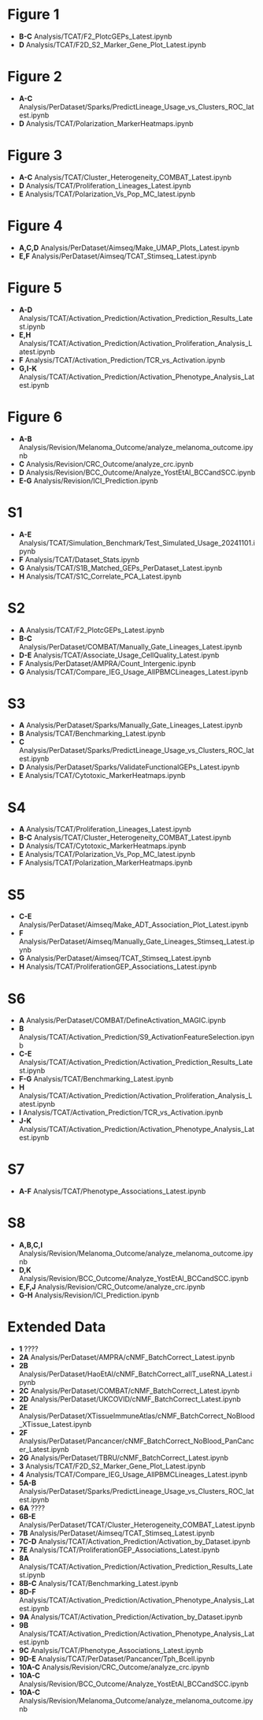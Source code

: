 # Figure 1
- __B-C__ Analysis/TCAT/F2_PlotcGEPs_Latest.ipynb
- __D__ Analysis/TCAT/F2D_S2_Marker_Gene_Plot_Latest.ipynb

# Figure 2
- __A-C__ Analysis/PerDataset/Sparks/PredictLineage_Usage_vs_Clusters_ROC_latest.ipynb
- __D__ Analysis/TCAT/Polarization_MarkerHeatmaps.ipynb

# Figure 3
- __A-C__ Analysis/TCAT/Cluster_Heterogeneity_COMBAT_Latest.ipynb
- __D__ Analysis/TCAT/Proliferation_Lineages_Latest.ipynb
- __E__ Analysis/TCAT/Polarization_Vs_Pop_MC_latest.ipynb

# Figure 4
- __A,C,D__ Analysis/PerDataset/Aimseq/Make_UMAP_Plots_Latest.ipynb
- __E,F__ Analysis/PerDataset/Aimseq/TCAT_Stimseq_Latest.ipynb

# Figure 5
- __A-D__ Analysis/TCAT/Activation_Prediction/Activation_Prediction_Results_Latest.ipynb
- __E,H__ Analysis/TCAT/Activation_Prediction/Activation_Proliferation_Analysis_Latest.ipynb
- __F__ Analysis/TCAT/Activation_Prediction/TCR_vs_Activation.ipynb
- __G,I-K__ Analysis/TCAT/Activation_Prediction/Activation_Phenotype_Analysis_Latest.ipynb

# Figure 6
- __A-B__ Analysis/Revision/Melanoma_Outcome/analyze_melanoma_outcome.ipynb
- __C__ Analysis/Revision/CRC_Outcome/analyze_crc.ipynb
- __D__ Analysis/Revision/BCC_Outcome/Analyze_YostEtAl_BCCandSCC.ipynb
- __E-G__ Analysis/Revision/ICI_Prediction.ipynb


# S1
- __A-E__ Analysis/TCAT/Simulation_Benchmark/Test_Simulated_Usage_20241101.ipynb
- __F__ Analysis/TCAT/Dataset_Stats.ipynb
- __G__ Analysis/TCAT/S1B_Matched_GEPs_PerDataset_Latest.ipynb
- __H__ Analysis/TCAT/S1C_Correlate_PCA_Latest.ipynb

# S2
- __A__ Analysis/TCAT/F2_PlotcGEPs_Latest.ipynb
- __B-C__ Analysis/PerDataset/COMBAT/Manually_Gate_Lineages_Latest.ipynb
- __D-E__ Analysis/TCAT/Associate_Usage_CellQuality_Latest.ipynb
- __F__ Analysis/PerDataset/AMPRA/Count_Intergenic.ipynb
- __G__ Analysis/TCAT/Compare_IEG_Usage_AllPBMCLineages_Latest.ipynb

# S3
- __A__ Analysis/PerDataset/Sparks/Manually_Gate_Lineages_Latest.ipynb
- __B__ Analysis/TCAT/Benchmarking_Latest.ipynb
- __C__ Analysis/PerDataset/Sparks/PredictLineage_Usage_vs_Clusters_ROC_latest.ipynb
- __D__ Analysis/PerDataset/Sparks/ValidateFunctionalGEPs_Latest.ipynb
- __E__ Analysis/TCAT/Cytotoxic_MarkerHeatmaps.ipynb

# S4
- __A__ Analysis/TCAT/Proliferation_Lineages_Latest.ipynb
- __B-C__ Analysis/TCAT/Cluster_Heterogeneity_COMBAT_Latest.ipynb
- __D__ Analysis/TCAT/Cytotoxic_MarkerHeatmaps.ipynb
- __E__ Analysis/TCAT/Polarization_Vs_Pop_MC_latest.ipynb
- __F__ Analysis/TCAT/Polarization_MarkerHeatmaps.ipynb

# S5
- __C-E__ Analysis/PerDataset/Aimseq/Make_ADT_Association_Plot_Latest.ipynb
- __F__ Analysis/PerDataset/Aimseq/Manually_Gate_Lineages_Stimseq_Latest.ipynb
- __G__ Analysis/PerDataset/Aimseq/TCAT_Stimseq_Latest.ipynb
- __H__ Analysis/TCAT/ProliferationGEP_Associations_Latest.ipynb

# S6
- __A__ Analysis/PerDataset/COMBAT/DefineActivation_MAGIC.ipynb
- __B__ Analysis/TCAT/Activation_Prediction/S9_ActivationFeatureSelection.ipynb
- __C-E__ Analysis/TCAT/Activation_Prediction/Activation_Prediction_Results_Latest.ipynb
- __F-G__ Analysis/TCAT/Benchmarking_Latest.ipynb
- __H__ Analysis/TCAT/Activation_Prediction/Activation_Proliferation_Analysis_Latest.ipynb
- __I__ Analysis/TCAT/Activation_Prediction/TCR_vs_Activation.ipynb
- __J-K__ Analysis/TCAT/Activation_Prediction/Activation_Phenotype_Analysis_Latest.ipynb

# S7
- __A-F__ Analysis/TCAT/Phenotype_Associations_Latest.ipynb

# S8
- __A,B,C,I__ Analysis/Revision/Melanoma_Outcome/analyze_melanoma_outcome.ipynb
- __D,K__ Analysis/Revision/BCC_Outcome/Analyze_YostEtAl_BCCandSCC.ipynb
- __E,F,J__ Analysis/Revision/CRC_Outcome/analyze_crc.ipynb
- __G-H__ Analysis/Revision/ICI_Prediction.ipynb


# Extended Data
- __1__ ????
- __2A__ Analysis/PerDataset/AMPRA/cNMF_BatchCorrect_Latest.ipynb
- __2B__ Analysis/PerDataset/HaoEtAl/cNMF_BatchCorrect_allT_useRNA_Latest.ipynb
- __2C__ Analysis/PerDataset/COMBAT/cNMF_BatchCorrect_Latest.ipynb
- __2D__ Analysis/PerDataset/UKCOVID/cNMF_BatchCorrect_Latest.ipynb
- __2E__ Analysis/PerDataset/XTissueImmuneAtlas/cNMF_BatchCorrect_NoBlood_XTissue_Latest.ipynb
- __2F__ Analysis/PerDataset/Pancancer/cNMF_BatchCorrect_NoBlood_PanCancer_Latest.ipynb
- __2G__ Analysis/PerDataset/TBRU/cNMF_BatchCorrect_Latest.ipynb
- __3__ Analysis/TCAT/F2D_S2_Marker_Gene_Plot_Latest.ipynb
- __4__ Analysis/TCAT/Compare_IEG_Usage_AllPBMCLineages_Latest.ipynb
- __5A-B__ Analysis/PerDataset/Sparks/PredictLineage_Usage_vs_Clusters_ROC_latest.ipynb
- __6A__ ????
- __6B-E__ Analysis/PerDataset/TCAT/Cluster_Heterogeneity_COMBAT_Latest.ipynb
- __7B__ Analysis/PerDataset/Aimseq/TCAT_Stimseq_Latest.ipynb
- __7C-D__ Analysis/TCAT/Activation_Prediction/Activation_by_Dataset.ipynb
- __7E__ Analysis/TCAT/ProliferationGEP_Associations_Latest.ipynb
- __8A__ Analysis/TCAT/Activation_Prediction/Activation_Prediction_Results_Latest.ipynb
- __8B-C__ Analysis/TCAT/Benchmarking_Latest.ipynb
- __8D-F__ Analysis/TCAT/Activation_Prediction/Activation_Phenotype_Analysis_Latest.ipynb
- __9A__ Analysis/TCAT/Activation_Prediction/Activation_by_Dataset.ipynb
- __9B__ Analysis/TCAT/Activation_Prediction/Activation_Phenotype_Analysis_Latest.ipynb
- __9C__ Analysis/TCAT/Phenotype_Associations_Latest.ipynb
- __9D-E__ Analysis/TCAT/PerDataset/Pancancer/Tph_Bcell.ipynb
- __10A-C__ Analysis/Revision/CRC_Outcome/analyze_crc.ipynb
- __10A-C__ Analysis/Revision/BCC_Outcome/Analyze_YostEtAl_BCCandSCC.ipynb
- __10A-C__ Analysis/Revision/Melanoma_Outcome/analyze_melanoma_outcome.ipynb
